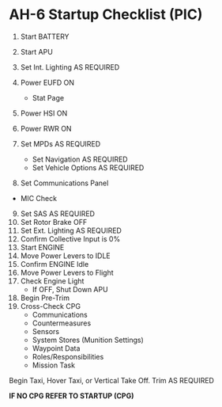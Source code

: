 # AH-6 Startup Checklist (PIC)

1.  Start BATTERY
2.  Start APU
3.  Set Int. Lighting AS REQUIRED
4.  Power EUFD ON
    - Stat Page
5.  Power HSI ON
6.  Power RWR ON
7.  Set MPDs AS REQUIRED
    - Set Navigation AS REQUIRED
    - Set Vehicle Options AS REQUIRED

8.  Set Communications Panel

- MIC Check

9. Set SAS AS REQUIRED
10. Set Rotor Brake OFF
11. Set Ext. Lighting AS REQUIRED
12. Confirm Collective Input is 0%
13. Start ENGINE
14. Move Power Levers to IDLE
15. Confirm ENGINE Idle
16. Move Power Levers to Flight
17. Check Engine Light
    - If OFF, Shut Down APU
18. Begin Pre-Trim
19. Cross-Check CPG
    - Communications
    - Countermeasures
    - Sensors
    - System Stores (Munition Settings)
    - Waypoint Data
    - Roles/Responsibilities
    - Mission Task

Begin Taxi, Hover Taxi, or Vertical Take Off. Trim AS REQUIRED

**IF NO CPG REFER TO STARTUP (CPG)**
